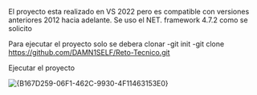 El proyecto esta realizado en VS 2022 pero es compatible con versiones anteriores 2012 hacia adelante.
Se uso el NET. framework 4.7.2 como se solicito 

Para ejecutar el proyecto solo se debera clonar 
-git init
-git clone https://github.com/DAMN1SELF/Reto-Tecnico.git

Ejecutar el proyecto

![{B167D259-06F1-462C-9930-4F11463153E0}](https://github.com/user-attachments/assets/36928504-7412-4481-9744-4b501e7a9f2c)
